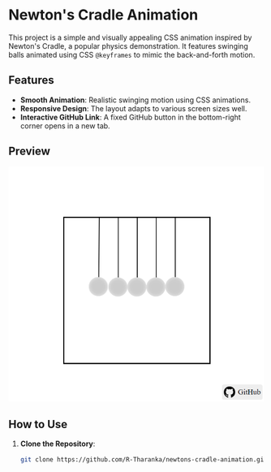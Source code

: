 # Newton's Cradle Animation

This project is a simple and visually appealing CSS animation inspired by Newton's Cradle, a popular physics demonstration. It features swinging balls animated using CSS `@keyframes` to mimic the back-and-forth motion.

## Features

- **Smooth Animation**: Realistic swinging motion using CSS animations.
- **Responsive Design**: The layout adapts to various screen sizes well.
- **Interactive GitHub Link**: A fixed GitHub button in the bottom-right corner opens in a new tab.

## Preview

![Newton's Cradle Animation Preview](preview.png)

## How to Use

1. **Clone the Repository**:
   ```bash
   git clone https://github.com/R-Tharanka/newtons-cradle-animation.git
